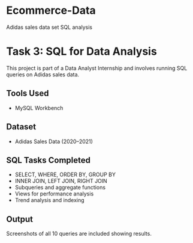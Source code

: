 # Ecommerce-Data
Adidas sales data set SQL analysis
# Task 3: SQL for Data Analysis

This project is part of a Data Analyst Internship and involves running SQL queries on Adidas sales data.

## Tools Used
- MySQL Workbench

## Dataset
- Adidas Sales Data (2020–2021)

## SQL Tasks Completed
- SELECT, WHERE, ORDER BY, GROUP BY
- INNER JOIN, LEFT JOIN, RIGHT JOIN
- Subqueries and aggregate functions
- Views for performance analysis
- Trend analysis and indexing

## Output
Screenshots of all 10 queries are included showing results.

